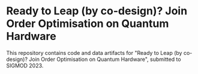# Ready to Leap (by co-design)? Join Order Optimisation on Quantum Hardware

This repository contains code and data artifacts for "Ready to Leap (by co-design)? Join Order Optimisation on Quantum Hardware", submitted to SIGMOD 2023.
